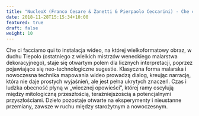 ```yaml
---
title: "NucleoX (Franco Cesare & Zanetti & Pierpaolo Ceccarini) - Che ci facciamo qui?"
date: 2018-11-28T15:15:34+10:00
featured: true
draft: false
weight: 10
---
```


Che ci facciamo qui to instalacja wideo, na której wielkoformatowy obraz, w duchu Tiepolo (ostatniego z wielkich mistrzów weneckiego malarstwa dekoracyjnego), staje się otwartym polem dla licznych interpretacji, poprzez pojawiające się neo-technologiczne sugestie. Klasyczna forma malarska i nowoczesna technika mapowania wideo prowadzą dialog, kreując narrację, która nie daje prostych wyjaśnień, ale jest pełna ukrytych znaczeń. Czas i ludzka obecność płyną w „wiecznej opowieści”, której ramy oscylują między mitologiczną przeszłością, teraźniejszością a potencjalnymi przyszłościami. Dzieło pozostaje otwarte na eksperymenty i nieustanne przemiany, zawsze w ruchu między starożytnym a nowoczesnym.